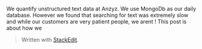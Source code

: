 We quantify unstructured text data at Anzyz. We use MongoDb as our daily database. 
However we found that searching for text was extremely slow and while our customers are very patient people, we arent ! This post is about how we 

> Written with [StackEdit](https://stackedit.io/).
<!--stackedit_data:
eyJoaXN0b3J5IjpbMTEyNDY4OTU3LDIyNTc5MDkyNiw3MzA5OT
gxMTZdfQ==
-->